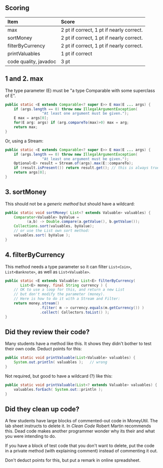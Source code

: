 ## Scoring

| Item   | Score |
|:-------|:-----------|
| max    | 2 pt if correct, 1 pt if nearly correct. |
| sortMoney | 2 pt if correct, 1 pt if nearly correct. |
| filterByCurrency | 2 pt if correct, 1 pt if nearly correct. |
| printValuables   | 1 pt if correct |
| code quality, javadoc | 3 pt       | 
  
## 1 and 2. max 

The type parameter (E) must be "a type Comparable with some superclass of E".

```java
public static <E extends Comparable<? super E>> E max(E ... args) {
    if (args.length == 0) throw new IllegalArgumentException(
                 "At least one argument must be given.");
    E max = args[0];
    for(E arg: args) if (arg.compareTo(max)>0) max = arg;
    return max;
}
```
Or, using a Stream:
```java
public static <E extends Comparable<? super E>> E max(E ... args) {
    if (args.length == 0) throw new IllegalArgumentException(
                 "At least one argument must be given.");
    Optional<E> result = Stream.of(args).max(E::compareTo);
    if (result.isPresent()) return result.get(); // this is always true
    return args[0];
}
```

## 3. sortMoney

This should not be a *generic method* but should have a wildcard:
```java
public static void sortMoney( List<? extends Valuable> valuables) {
    Comparator<Valuable> byValue = 
          (a,b) -> Double.compare(a.getValue(), b.getValue());
    Collections.sort(valuables, byValue);
    // or use the List own sort method:
    valuables.sort( byValue );
}
```

## 4. filterByCurrency

This method needs a type parameter so it can filter `List<Coin>`,
`List<Banknote>`, as well as `List<Valuable>`.

```java
public static <E extends Valuable> List<E> filterByCurrency(
       List<E> money, final String currency ) {
    // OK to use a loop for this, and return a new List
    // but don't modify the parameter (money).
    // Here is how to do it with a Stream and Filter:
    return money.stream()
                .filter( m -> currency.equals(m.getCurrency()) )
                .collect( Collectors.toList() );
}
```

## Did they review their code?

Many students have a method like this.  It shows they didn't bother
to test their own code.  Deduct points for this:

```java
public static void printValuable(List<Valuable> valuables) {
    System.out.println( valuables );   // wrong
}
```

Not required, but good to have a wildcard (?) like this:
```java
public static void printValuable(List<? extends Valuable> valuables) {
    valuables.forEach( System.out::println );
}
```

## Did they clean up code?

A few students have large blocks of commented-out code in MoneyUtil.
The lab sheet instructs to delete it.  In *Clean Code* Robert Martin
recommends this. Dead code makes another programmer wonder why its
their and what you were intending to do. 

If you have a block of test code that you don't want to delete, 
put the code in a private method (with explaining comment) instead
of commenting it out.

Don't deduct points for this, but put a remark in online spreadsheet.

